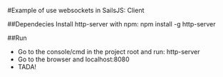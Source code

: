 #Example of use websockets in SailsJS: Client

##Dependecies
Install http-server with npm: npm install -g http-server

##Run
- Go to the console/cmd in the project root and run: http-server
- Go to the browser and localhost:8080
- TADA!